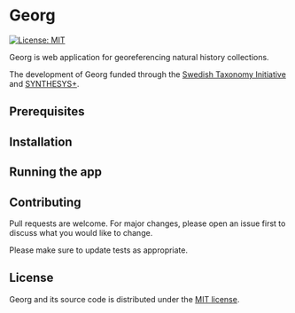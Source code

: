# Georg
[![License: MIT](https://img.shields.io/badge/License-MIT-yellow.svg)](https://opensource.org/licenses/MIT)

Georg is web application for georeferencing natural history collections.

The development of Georg funded through the [Swedish Taxonomy Initiative](https://www.artdatabanken.se/en/verksamhet/svenska-artprojektet/) and [SYNTHESYS+](https://www.synthesys.info).


## Prerequisites


## Installation


## Running the app


## Contributing

Pull requests are welcome. For major changes, please open an issue first to discuss what you would like to change.

Please make sure to update tests as appropriate.


## License

Georg and its source code is distributed under the [MIT license](https://choosealicense.com/licenses/mit/).
